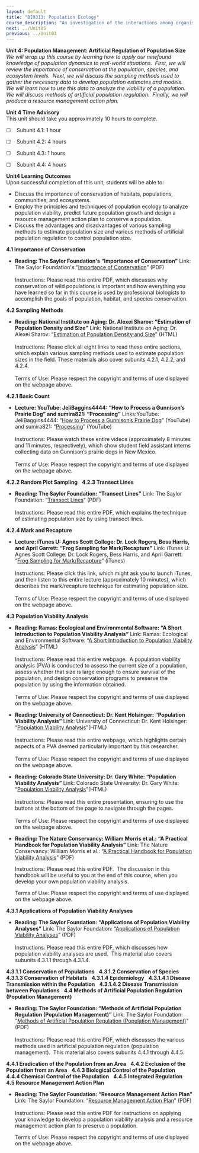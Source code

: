 ```yaml
---
layout: default
title: "BIO313: Population Ecology"
course_description: "An investigation of the interactions among organisms and their environment that influence and regulate population size. Covers forms of intrinsic population growth and factors affecting that growth, ecological relationships, and the means through which populations can be managed to maintain species and biodiversity."
next: ../Unit05
previous: ../Unit03
---
```

**Unit 4: Population Management: Artificial Regulation of Population
Size** <span id="4"></span> 
*We will wrap up this course by learning how to apply our newfound
knowledge of population dynamics to real-world situations.  First, we
will review the importance of conservation at the population, species,
and ecosystem levels.  Next, we will discuss the sampling methods used
to gather the necessary data to develop population estimates and
models.  We will learn how to use this data to analyze the viability of
a population.  We will discuss methods of artificial population
regulation.  Finally, we will produce a resource management action
plan.*

**Unit 4 Time Advisory**  
This unit should take you approximately 10 hours to complete.  
  
 ☐    Subunit 4.1: 1 hour  
  
 ☐    Subunit 4.2: 4 hours  
  
 ☐    Subunit 4.3: 1 hours  
  
 ☐    Subunit 4.4: 4 hours

**Unit4 Learning Outcomes**  
Upon successful completion of this unit, students will be able to:
-   Discuss the importance of conservation of habitats, populations,
    communities, and ecosystems.
-   Employ the principles and techniques of population ecology to
    analyze population viability, predict future population growth and
    design a resource management action plan to conserve a population.
-   Discuss the advantages and disadvantages of various sampling methods
    to estimate population size and various methods of artificial
    population regulation to control population size.

**4.1 Importance of Conservation** <span id="4.1"></span> 
-   **Reading: The Saylor Foundation's “Importance of Conservation”**
    Link: The Saylor Foundation's “[Importance of
    Conservation](http://www.saylor.org/site/wp-content/uploads/2011/07/BIO313-Importance-of-Conservation-v2-FINAL-DEMARY.pdf)”
    (PDF)  
        
     Instructions: Please read this entire PDF, which discusses why
    conservation of wild populations is important and how everything you
    have learned so far in this course is used by professional
    biologists to accomplish the goals of population, habitat, and
    species conservation.

**4.2 Sampling Methods** <span id="4.2"></span> 
-   **Reading: National Institute on Aging: Dr. Alexei Sharov:
    “Estimation of Population Density and Size”**
    Link: National Institute on Aging: Dr. Alexei Sharov: “[Estimation
    of Population Density and
    Size](http://home.comcast.net/~sharov/PopEcol/lec2/sampling.html)”
    (HTML)  
        
     Instructions: Please click all eight links to read these entire
    sections, which explain various sampling methods used to estimate
    population sizes in the field. These materials also cover subunits
    4.2.1, 4.2.2, and 4.2.4.  
        
     Terms of Use: Please respect the copyright and terms of use
    displayed on the webpage above.

**4.2.1 Basic Count** <span id="4.2.1"></span> 
-   **Lecture: YouTube: JeliBaggins4444: “How to Process a Gunnison’s
    Prairie Dog” and sumira821: “Processing”**
    Links:YouTube: JeliBaggins4444: “[How to Process a Gunnison’s
    Prairie Dog](http://www.youtube.com/watch?v=kwjOGF9wCqk)” (YouTube)
    and sumira821:
    “[Processing](http://www.youtube.com/watch?v=B6OKBu-by4Q)”
    (YouTube)  
        
     Instructions: Please watch these entire videos (approximately 8
    minutes and 11 minutes, respectively), which show student field
    assistant interns collecting data on Gunnison’s prairie dogs in New
    Mexico.  
        
     Terms of Use: Please respect the copyright and terms of use
    displayed on the webpage above.

**4.2.2 Random Plot Sampling** <span id="4.2.2"></span> 
**4.2.3 Transect Lines** <span id="4.2.3"></span> 
-   **Reading: The Saylor Foundation: “Transect Lines”**
    Link: The Saylor Foundation: “[Transect
    Lines](http://www.saylor.org/site/wp-content/uploads/2011/06/BIO313-Transect-Lines-FINAL.pdf)”
    (PDF)  
        
     Instructions: Please read this entire PDF, which explains the
    technique of estimating population size by using transect lines.

**4.2.4 Mark and Recapture** <span id="4.2.4"></span> 
-   **Lecture: iTunes U: Agnes Scott College: Dr. Lock Rogers, Bess
    Harris, and April Garrett: “Frog Sampling for Mark/Recapture”**
    Link: iTunes U: Agnes Scott College: Dr. Lock Rogers, Bess Harris,
    and April Garrett: “[Frog Sampling for
    Mark/Recapture](http://itunes.apple.com/us/podcast/frog-sampling-for-mark-recapture/id381503871?i=84698632)”
    (iTunes)  
        
     Instructions: Please click this link, which might ask you to launch
    iTunes, and then listen to this entire lecture (approximately 10
    minutes), which describes the mark/recapture technique for
    estimating population size.  
        
     Terms of Use: Please respect the copyright and terms of use
    displayed on the webpage above.

**4.3 Population Viability Analysis** <span id="4.3"></span> 
-   **Reading: Ramas: Ecological and Environmental Software: “A Short
    Introduction to Population Viability Analysis”**
    Link: Ramas: Ecological and Environmental Software: “[A Short
    Introduction to Population Viability
    Analysis](http://www.ramas.com/pva.htm)” (HTML)  
        
     Instructions: Please read this entire webpage.  A population
    viability analysis (PVA) is conducted to assess the current size of
    a population, assess whether that size is large enough to ensure
    survival of the population, and design conservation programs to
    preserve the population by using the information obtained.  
        
     Terms of Use: Please respect the copyright and terms of use
    displayed on the webpage above.

-   **Reading: University of Connecticut: Dr. Kent Holsinger:
    “Population Viability Analysis”**
    Link: University of Connecticut: Dr. Kent Holsinger: “[Population
    Viability
    Analysis](http://darwin.eeb.uconn.edu/eeb310/lecture-notes/pva/node2.html)”(HTML)  
        
     Instructions: Please read this entire webpage, which highlights
    certain aspects of a PVA deemed particularly important by this
    researcher.  
        
     Terms of Use: Please respect the copyright and terms of use
    displayed on the webpage above.

-   **Reading: Colorado State University: Dr. Gary White: “Population
    Viability Analysis”**
    Link: Colorado State University: Dr. Gary White: “[Population
    Viability
    Analysis](http://warnercnr.colostate.edu/~gwhite/pva/index.htm)”(HTML)  
        
     Instructions: Please read this entire presentation, ensuring to use
    the buttons at the bottom of the page to navigate through the
    pages.  
        
     Terms of Use: Please respect the copyright and terms of use
    displayed on the webpage above.

-   **Reading: The Nature Conservancy: William Morris et al.: “A
    Practical Handbook for Population Viability Analysis”**
    Link: The Nature Conservancy: William Morris et al.: “[A Practical
    Handbook for Population Viability
    Analysis](http://www.agroparistech.fr/IMG/pdf/PVAHandBook.pdf)”
    (PDF)  
      
     Instructions: Please read this entire PDF.  The discussion in this
    handbook will be useful to you at the end of this course, when you
    develop your own population viability analysis.  
      
     Terms of Use: Please respect the copyright and terms of use
    displayed on the webpage above.

**4.3.1 Applications of Population Viability Analyses** <span
id="4.3.1"></span> 
-   **Reading: The Saylor Foundation: “Applications of Population
    Viability Analyses”**
    Link: The Saylor Foundation: “[Applications of Population Viability
    Analyses](http://www.saylor.org/site/wp-content/uploads/2011/07/BIO313-Applications-of-Population-Viability-Analysis-FINAL.pdf)”
    (PDF)  
        
     Instructions: Please read this entire PDF, which discusses how
    population viability analyses are used.  This material also covers
    subunits 4.3.1.1 through 4.3.1.4.

**4.3.1.1 Conservation of Populations** <span id="4.3.1.1"></span> 
**4.3.1.2 Conservation of Species** <span id="4.3.1.2"></span> 
**4.3.1.3 Conservation of Habitats** <span id="4.3.1.3"></span> 
**4.3.1.4 Epidemiology** <span id="4.3.1.4"></span> 
**4.3.1.4.1 Disease Transmission within the Population** <span
id="4.3.1.4.1"></span> 
**4.3.1.4.2 Disease Transmission between Populations** <span
id="4.3.1.4.2"></span> 
**4.4 Methods of Artificial Population Regulation (Population
Management)** <span id="4.4"></span> 
-   **Reading: The Saylor Foundation: “Methods of Artificial Population
    Regulation (Population Management)”**
    Link: The Saylor Foundation: “[Methods of Artificial Population
    Regulation (Population
    Management)](http://www.saylor.org/site/wp-content/uploads/2011/07/BIO313-Artificial-Population-Regulation-FINAL.pdf)”
    (PDF)  
        
     Instructions: Please read this entire PDF, which discusses the
    various methods used in artificial population regulation (population
    management).  This material also covers subunits 4.4.1 through
    4.4.5.

**4.4.1 Eradication of the Population from an Area** <span
id="4.4.1"></span> 
**4.4.2 Exclusion of the Population from an Area** <span
id="4.4.2"></span> 
**4.4.3 Biological Control of the Population** <span id="4.4.3"></span> 
**4.4.4 Chemical Control of the Population** <span id="4.4.4"></span> 
**4.4.5 Integrated Regulation** <span id="4.4.5"></span> 
**4.5 Resource Management Action Plan** <span id="4.5"></span> 
-   **Reading: The Saylor Foundation: “Resource Management Action
    Plan”**
    Link: The Saylor Foundation: “[Resource Management Action
    Plan](http://www.saylor.org/site/wp-content/uploads/2011/12/SAYLOR.ORG-BIO313-RESOURCE_MANAGEMENT_ACTION_PLAN.pdf)”
    (PDF)  
        
     Instructions: Please read this entire PDF for instructions on
    applying your knowledge to develop a population viability analysis
    and a resource management action plan to preserve a population.  
      
     Terms of Use: Please respect the copyright and terms of use
    displayed on the webpage above.


